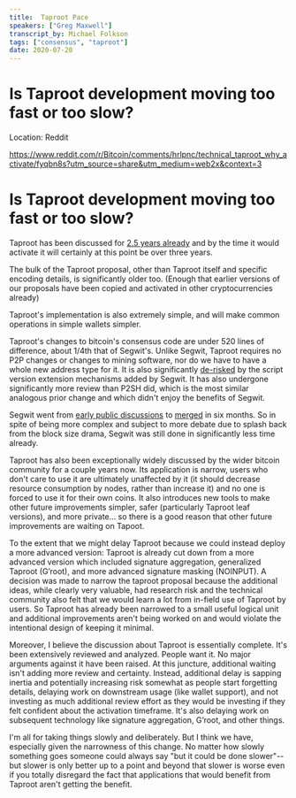 ```yaml
---
title:  Taproot Pace 
speakers: ["Greg Maxwell"]
transcript_by: Michael Folkson
tags: ["consensus", "taproot"]
date: 2020-07-20
---
```


# Is Taproot development moving too fast or too slow?

Location: Reddit

https://www.reddit.com/r/Bitcoin/comments/hrlpnc/technical_taproot_why_activate/fyqbn8s?utm_source=share&utm_medium=web2x&context=3

# Is Taproot development moving too fast or too slow?

Taproot has been discussed for [2.5 years already](https://lists.linuxfoundation.org/pipermail/bitcoin-dev/2018-January/015614.html) and by the time it would activate it will certainly at this point be over three years.

The bulk of the Taproot proposal, other than Taproot itself and specific encoding details, is significantly older too. (Enough that earlier versions of our proposals have been copied and activated in other cryptocurrencies already)

Taproot's implementation is also extremely simple, and will make common operations in simple wallets simpler.

Taproot's changes to bitcoin's consensus code are under 520 lines of difference, about 1/4th that of Segwit's. Unlike Segwit, Taproot requires no P2P changes or changes to mining software, nor do we have to have a whole new address type for it. It is also significantly [de-risked](https://twitter.com/theinstagibbs/status/1285018236719976448) by the script version extension mechanisms added by Segwit. It has also undergone significantly more review than P2SH did, which is the most similar analogous prior change and which didn't enjoy the benefits of Segwit.

Segwit went from [early public discussions](https://lists.linuxfoundation.org/pipermail/bitcoin-dev/2015-December/011935.html) to [merged](https://bitcoinmagazine.com/articles/segregated-witness-will-be-merged-into-bitcoin-core-release-soon-1466787770) in six months. So in spite of being more complex and subject to more debate due to splash back from the block size drama, Segwit was still done in significantly less time already.

Taproot has also been exceptionally widely discussed by the wider bitcoin community for a couple years now. Its application is narrow, users who don't care to use it are ultimately unaffected by it (it should decrease resource consumption by nodes, rather than increase it) and no one is forced to use it for their own coins. It also introduces new tools to make other future improvements simpler, safer (particularly Taproot leaf versions), and more private... so there is a good reason that other future improvements are waiting on Tapoot.

To the extent that we might delay Taproot because we could instead deploy a more advanced version: Taproot is already cut down from a more advanced version which included signature aggregation, generalized Taproot (G’root), and more advanced signature masking (NOINPUT). A decision was made to narrow the taproot proposal because the additional ideas, while clearly very valuable, had research risk and the technical community also felt that we would learn a lot from in-field use of Taproot by users. So Taproot has already been narrowed to a small useful logical unit and additional improvements aren't being worked on and would violate the intentional design of keeping it minimal.

Moreover, I believe the discussion about Taproot is essentially complete. It's been extensively reviewed and analyzed. People want it. No major arguments against it have been raised. At this juncture, additional waiting isn't adding more review and certainty. Instead, additional delay is sapping inertia and potentially increasing risk somewhat as people start forgetting details, delaying work on downstream usage (like wallet support), and not investing as much additional review effort as they would be investing if they felt confident about the activation timeframe. It's also delaying work on subsequent technology like signature aggregation, G’root, and other things.

I'm all for taking things slowly and deliberately. But I think we have, especially given the narrowness of this change. No matter how slowly something goes someone could always say "but it could be done slower"-- but slower is only better up to a point and beyond that slower is worse even if you totally disregard the fact that applications that would benefit from Taproot aren't getting the benefit.
